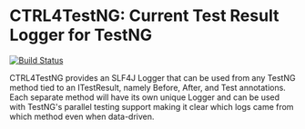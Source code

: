 CTRL4TestNG: Current Test Result Logger for TestNG
=====================================

[![Build Status](https://travis-ci.org/mfulton26/ctrl4testng.svg?branch=master)](https://travis-ci.org/mfulton26/ctrl4testng)

CTRL4TestNG provides an SLF4J Logger that can be used from any TestNG method tied to an ITestResult, namely Before, After, and Test annotations. Each separate method will have its own unique Logger and can be used with TestNG's parallel testing support making it clear which logs came from which method even when data-driven.
